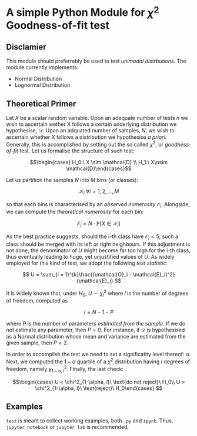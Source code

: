 # A simple Python Module for $\chi^2$ Goodness-of-fit test

## Disclamier
This module should preferrably be used to test _unimodal distrbutions_. The module currently implements:

- Normal Distribution
- Lognormal Distribution

## Theoretical Primer
Let $X$ be a scalar random variable. Upon an adequate number of tests $n$ we wish to ascertain wether X follows a certain underlying distribution we hypothesise, $\mathcal{D}$. Upon an adquated number of samples, $N$, we wish to ascertain whether $X$ follows a distribution we hypothesise _a priori_. Generally, this is accomplished by setting out the so called $\chi^2$, or _goodness-of-fit_ test. Let us formalise the structure of such test:

$$\begin{cases} H_0:\ X \sim \mathcal{D} \\
H_1:\ X\nsim \mathcal{D}\end{cases}$$

Let us partition the samples $N$ into $M$ bins (or classes):

$$ \mathcal{K}_i\ \forall i=1,2,\dots, M$$

so that each bins is characterised by an _observed numerosity_ $\mathcal{O}_{i}$. Alongside, we can compute the _theoretical numerosity_ for each bin:

$$ \mathcal{E}_i = N\cdot \mathbb{P}[X\in\mathcal{X}_i]$$

As the best practice suggests, should the i-th class have $\mathcal{O}_i < 5$, such a class should be merged with its left or right neighbours. If this adjustment is not done, the denominator of $U$ might become far too high for the i-th class, thus eventually leading to huge, yet unjustified values of $U$. As widely employed for this kind of test, we adopt the following _test statistic_:

$$ U = \sum_{i  = 1}^{k}\frac{(\mathcal{O}_i - \mathcal{E}_i)^2}{\mathcal{E}_i} $$

It is widely known that, under $H_0$, $U\sim \chi^2_l$ where $l$ is the number of degrees of freedom, computed as

$$ l = N - 1 - P$$

where $P$ is the number of parameters _estimated from the sample_. If we do not estimate any parameter, then $P=0$. For instance, if $\mathcal{D}$ is hypothesised as a Normal distribution whose mean and variance are estimated from the given sample, then $P = 2$.

In order to accomplish the test we need to set a significatity level thereof: $\alpha$. Next, we computed the $1-\alpha$ quartile of a $\chi^2$ distribution having $l$ degrees of freedom, namely $\chi^2_{1-\alpha, l}$. Finally, the last check:

$$\begin{cases} U <  \chi^2_{1-\alpha, l}\ \text{do not reject}\ H_0\\
U > \chi^2_{1-\alpha, l}\ \text{reject}\ H_0\end{cases} $$


## Examples
`test` is meant to collect working examples, both `.py` and `ipynb`. Thus, `jupyter notebook` or `jupyter lab` is recommended.
